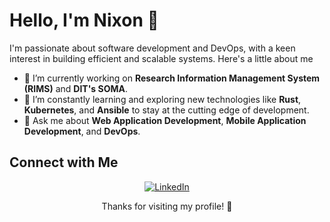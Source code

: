# Hello, I'm Nixon 👋

I'm passionate about software development and DevOps, with a keen interest in building efficient and scalable systems. Here's a little about me

- 🔭 I’m currently working on **Research Information Management System (RIMS)** and **DIT's SOMA**.
- 🌱 I’m constantly learning and exploring new technologies like **Rust**, **Kubernetes**, and **Ansible** to stay at the cutting edge of development.
- 💬 Ask me about **Web Application Development**, **Mobile Application Development**, and **DevOps**.

<!-- Connect with Me -->
## Connect with Me

<p align="center">
  <a href="https://www.linkedin.com/in/nixon-mkindi-69493717b/" target="_blank">
    <img src="https://img.shields.io/badge/LinkedIn-0077B5?style=for-the-badge&logo=linkedin&logoColor=white" alt="LinkedIn">
  </a>
</p>

<!-- Footer -->
<p align="center">
  Thanks for visiting my profile! 🙂
</p>
